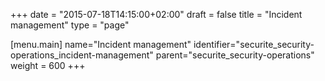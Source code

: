 +++
date = "2015-07-18T14:15:00+02:00"
draft = false
title = "Incident management"
type = "page"

[menu.main]
name="Incident management"
identifier="securite_security-operations_incident-management"
parent="securite_security-operations"
weight = 600
+++